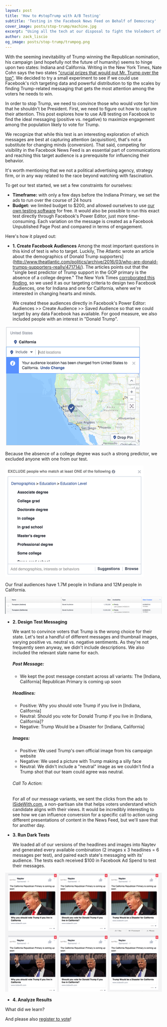 ```yaml
---
layout: post
title: 'How to #stopTrump with A/B Testing'
subtitle: 'Testing in the Facebook News Feed on Behalf of Democracy'
cover_image: posts/stop-trump/machine.jpg
excerpt: "Using all the tech at our disposal to fight the Voledmort of our times."
author: zack_liscio
og_image: posts/stop-trump/trumpog.png
---
```


With the seeming inevitability of Trump winning the Republican nomination, his campaign (and hopefully not the future of humanity) seems to hinge upon two states: Indiana and California. Writing in the New York Times, Nate Cohn says the two states ["crucial prizes that would put Mr. Trump over the top"](http://www.nytimes.com/2016/04/27/upshot/why-donald-trump-is-probably-two-states-from-victory.html). We decided to try a small experiment to see if we could use Facebook's rich targeting data and powerful distribution to tip the scales by finding Trump-related messaging that gets the most attention among the voters he needs to win. 

In order to stop Trump, we need to convince those who would vote for him that he shouldn't be President. First, we need to figure out how to capture their attention. This post explores how to use A/B testing on Facebook to find the ideal messaging (positive vs. negative) to maximize engagement among the population likely to vote for Trump. 

We recognize that while this test is an interesting exploration of which messages are best at capturing attention (acquisition), that's not a substitute for changing minds (conversion). That said, competing for visibility in the Facebook News Feed is an essential part of communications and reaching this target audience is a prerequisite for influencing their behavior.

It's worth mentioning that we not a political advertising agency, strategy firm, or in any way related to the race beyond watching with fascination.

To get our test started, we set a few constraints for ourselves:

* **Timeframe:** with only a few days before the Indiana Primary, we set the ads to run over the course of 24 hours
* **Budget:** we limited budget to $200, and allowed ourselves to use <a href='https://www.naytev.com' target="_blank">our own testing software</a> for free. It would also be possible to run this exact test directly through Facebook's Power Editor, just more time-consuming. Each variation on the message is created as a Facebook Unpublished Page Post and compared in terms of engagement.

Here's how it played out:

* **1. Create Facebook Audiences**
  Among the most important questions in this kind of test is who to target. Luckily, The Atlantic wrote an article about the demographics of Donald Trump supporters](http://www.theatlantic.com/politics/archive/2016/03/who-are-donald-trumps-supporters-really/471714/). The articles points out that the "single best predictor of Trump support in the GOP primary is the absence of a college degree." The New York Times [corroborated this finding](http://www.nytimes.com/2016/03/13/upshot/the-geography-of-trumpism.html), so we used it as our targeting criteria to design two Facebook Audiences, one for Indiana and one for California, where we're interested in changing hearts and minds.

  We created these audiences directly in Facebook's Power Editor: Audiences >> Create Audience >> Saved Audience so that we could target by any data Facebook has available. For good measure, we also included people with an interest in "Donald Trump".

<div class="full zoomable"><img src="/images/posts/stop-trump/californiaresidents.png"></div>

  Because the absence of a college degree was such a strong predictor, we excluded anyone with one from our test.

<div class="full zoomable"><img src="/images/posts/stop-trump/education.png"></div>

  Our final audiences have 1.7M people in Indiana and 12M people in California.

<div class="full zoomable"><img src="/images/posts/stop-trump/audiences.png"></div>  

* **2. Design Test Messaging**

  We want to convince voters that Trump is the wrong choice for their state. Let's test a handful of different messages and thumbnail images, varying positive vs. neutral vs. negative sentiments. As they're not frequently seen anyway, we didn't include descriptions. We also included the relevant state name for each.

  ##### Post Message:
  - We kept the post message constant across all variants: The [Indiana, California] Republican Primary is coming up soon

  ##### Headlines:
  - Positive: Why you should vote Trump if you live in [Indiana, California]
  - Neutral: Should you vote for Donald Trump if you live in [Indiana, California]?
  - Negative: Trump Would be a Disaster for [Indiana, California]

  ##### Images:
  - Positive: We used Trump's own official image from his campaign website
  - Negative: We used a picture with Trump making a silly face
  - Neutral: We didn't include a "neutral" image as we couldn't find a Trump shot that our team could agree was neutral.

  ###### Call To Action:
  For all of our message variants, we sent the clicks from the ads to [ISideWith.com](https://www.isidewith.com/), a non-partisan site that helps voters understand which candidate aligns with their views. It would be incredibly interesting to see how we can influence conversion for a specific call to action using different presentations of content in the News Feed, but we'll save that for another day.

* **3. Run Dark Tests**

  We loaded all of our versions of the headlines and images into Naytev and generated every available combination (2 images x 3 headlines = 6 messages per test), and paired each state's messaging with its' audience. The tests each received $100 in Facebook Ad Spend to test their messages.

<div class="full zoomable"><img src="/images/posts/stop-trump/california.png"></div>

* **4. Analyze Results**

What did we learn?

And please also [register to vote](https://www.usa.gov/register-to-vote)!